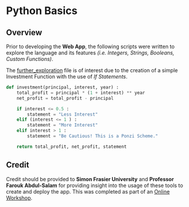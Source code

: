 # Python Basics

## Overview
Prior to developing the <b>Web App</b>, the following scripts were written to 
explore the language and its features <i>(i.e. Integers, Strings, Booleans, Custom Functions)</i>. 

The <a href = "further_exploration.py">further_exploration</a> file is of interest due to the creation of a 
simple Investment Function with the use of <i>If Statements</i>.

```python
def investment(principal, interest, year) :
    total_profit = principal * (1 + interest) ** year
    net_profit = total_profit - principal

    if interest <= 0.5 :
        statement = "Less Interest"
    elif (interest <= 1 ) :
        statement = "More Interest"
    elif interest > 1 :
        statement = "Be Cautious! This is a Ponzi Scheme."

    return total_profit, net_profit, statement
```

## Credit
Credit should be provided to <b>Simon Frasier University</b> and <b>Professor Farouk Abdul-Salam</b> for providing
insight into the usage of these tools to create and deploy the app. This was completed as part of an 
<a href = "https://sites.google.com/view/farouk-abdul-salam/my-teaching-workshop/workshop?authuser=0">Online Workshop</a>.
